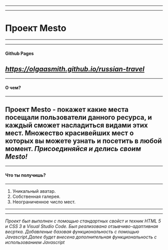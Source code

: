 ------
------
# Проект Mesto
------
------
#### Github Pages
*https://olgaasmith.github.io/russian-travel*
------
------
#### О чем?
------
Проект Mesto - покажет какие места посещали пользователи данного ресурса, и каждый сможет насладиться видами этих мест. Множество красивейших мест о которых вы можете узнать и посетить в любой момент.
*Присоединяйся и делись своим Mesto!*
------
------

#### Что ты получишь?
------
1. Уникальный аватар.
2. Собственная галерея.
3. Неограниченное число мест.

------
------

*Проект был выполнен с помощью стандартных свойст и техник HTML 5 и CSS 3 в Visual Studio Code. Был реализована отзывчиво-адаптивная весртка. Добавленые базовая функциональность с помощью Javascript.Далее будет внесена дополнительная функциональность с использованием Javascript*


